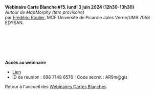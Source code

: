 **Webinaire Carte Blanche #15. lundi 3 juin 2024 (12h30-13h30)** </br>
_Autour de MapMorphy (titre provisoire)_ </br>
par [Frédéric Roulier](https://www.u-picardie.fr/edysan/_listing-personnel/frederic-roulier/), MCF Université de Picardie Jules Verne/UMR 7058 EDYSAN.

</br> </br> </br> </br> </br>




**Accès au webinaire**
- [Lien](https://univ-eiffel.zoom.us/j/89871486576) </br>
- ID de réunion : 898 7148 6576 | Code secret : AR9m@gis </br>

Retour à l'accueil des [Webinaires Cartes Blanches](https://github.com/magisAR9/webinaires)
